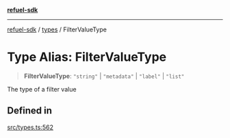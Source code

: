 [**refuel-sdk**](../../README.md)

***

[refuel-sdk](../../modules.md) / [types](../README.md) / FilterValueType

# Type Alias: FilterValueType

> **FilterValueType**: `"string"` \| `"metadata"` \| `"label"` \| `"list"`

The type of a filter value

## Defined in

[src/types.ts:562](https://github.com/refuel-ai/refuel-sdk/blob/16874f20b5fcb3c7bb7b9b1c20e6a2b25e10328d/src/types.ts#L562)
